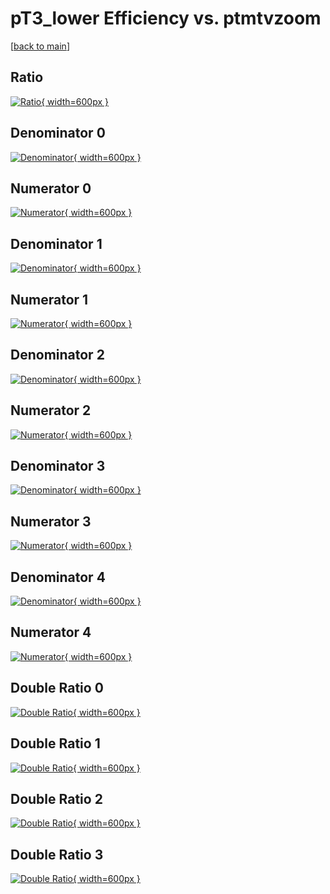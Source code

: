 # pT3_lower Efficiency vs. ptmtvzoom

[[back to main](./)]



## Ratio

[![Ratio](../mtv/var/pT3_lower_base_211_0_eff_ptmtvzoom.png){ width=600px }](../mtv/var/pT3_lower_base_211_0_eff_ptmtvzoom.pdf)

## Denominator 0

[![Denominator](../mtv/den/pT3_lower_base_211_0_eff_ptmtvzoom_den0.png){ width=600px }](../mtv/den/pT3_lower_base_211_0_eff_ptmtvzoom_den0.pdf)

## Numerator 0

[![Numerator](../mtv/num/pT3_lower_base_211_0_eff_ptmtvzoom_num0.png){ width=600px }](../mtv/num/pT3_lower_base_211_0_eff_ptmtvzoom_num0.pdf)

## Denominator 1

[![Denominator](../mtv/den/pT3_lower_base_211_0_eff_ptmtvzoom_den1.png){ width=600px }](../mtv/den/pT3_lower_base_211_0_eff_ptmtvzoom_den1.pdf)

## Numerator 1

[![Numerator](../mtv/num/pT3_lower_base_211_0_eff_ptmtvzoom_num1.png){ width=600px }](../mtv/num/pT3_lower_base_211_0_eff_ptmtvzoom_num1.pdf)

## Denominator 2

[![Denominator](../mtv/den/pT3_lower_base_211_0_eff_ptmtvzoom_den2.png){ width=600px }](../mtv/den/pT3_lower_base_211_0_eff_ptmtvzoom_den2.pdf)

## Numerator 2

[![Numerator](../mtv/num/pT3_lower_base_211_0_eff_ptmtvzoom_num2.png){ width=600px }](../mtv/num/pT3_lower_base_211_0_eff_ptmtvzoom_num2.pdf)

## Denominator 3

[![Denominator](../mtv/den/pT3_lower_base_211_0_eff_ptmtvzoom_den3.png){ width=600px }](../mtv/den/pT3_lower_base_211_0_eff_ptmtvzoom_den3.pdf)

## Numerator 3

[![Numerator](../mtv/num/pT3_lower_base_211_0_eff_ptmtvzoom_num3.png){ width=600px }](../mtv/num/pT3_lower_base_211_0_eff_ptmtvzoom_num3.pdf)

## Denominator 4

[![Denominator](../mtv/den/pT3_lower_base_211_0_eff_ptmtvzoom_den4.png){ width=600px }](../mtv/den/pT3_lower_base_211_0_eff_ptmtvzoom_den4.pdf)

## Numerator 4

[![Numerator](../mtv/num/pT3_lower_base_211_0_eff_ptmtvzoom_num4.png){ width=600px }](../mtv/num/pT3_lower_base_211_0_eff_ptmtvzoom_num4.pdf)

## Double Ratio 0

[![Double Ratio](../mtv/ratio/pT3_lower_base_211_0_eff_ptmtvzoom_ratio0.png){ width=600px }](../mtv/ratio/pT3_lower_base_211_0_eff_ptmtvzoom_ratio0.pdf)

## Double Ratio 1

[![Double Ratio](../mtv/ratio/pT3_lower_base_211_0_eff_ptmtvzoom_ratio1.png){ width=600px }](../mtv/ratio/pT3_lower_base_211_0_eff_ptmtvzoom_ratio1.pdf)

## Double Ratio 2

[![Double Ratio](../mtv/ratio/pT3_lower_base_211_0_eff_ptmtvzoom_ratio2.png){ width=600px }](../mtv/ratio/pT3_lower_base_211_0_eff_ptmtvzoom_ratio2.pdf)

## Double Ratio 3

[![Double Ratio](../mtv/ratio/pT3_lower_base_211_0_eff_ptmtvzoom_ratio3.png){ width=600px }](../mtv/ratio/pT3_lower_base_211_0_eff_ptmtvzoom_ratio3.pdf)


